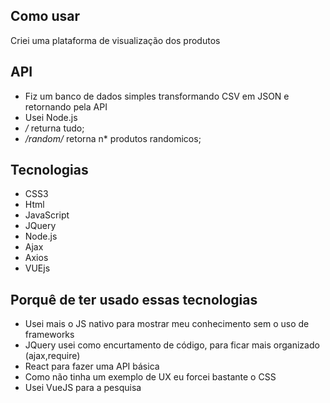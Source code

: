 ## Como usar

Criei uma plataforma de visualização dos produtos

## API

* Fiz um banco de dados simples transformando CSV em JSON e retornando pela API
* Usei Node.js
* */* returna tudo;
* */random/<n>* retorna n* produtos randomicos;

## Tecnologias

* CSS3
* Html
* JavaScript
* JQuery
* Node.js
* Ajax
* Axios
* VUEjs

## Porquê de ter usado essas tecnologias

* Usei mais o JS nativo para mostrar meu conhecimento sem o uso de frameworks
* JQuery usei como encurtamento de código, para ficar mais organizado (ajax,require)
* React para fazer uma API básica
* Como não tinha um exemplo de UX eu forcei bastante o CSS
* Usei VueJS para a pesquisa
